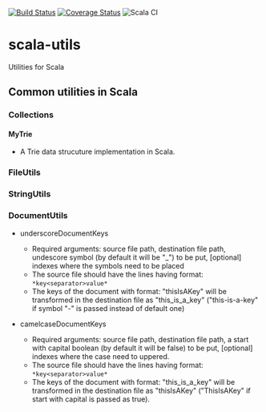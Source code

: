 [![Build Status](https://travis-ci.org/lprakashv/scala-utils.svg?branch=master&&style=flat-square)](https://travis-ci.org/lprakashv/scala-utils)
[![Coverage Status](https://coveralls.io/repos/github/lprakashv/scala-utils/badge.svg?branch=master)](https://coveralls.io/github/lprakashv/scala-utils?branch=master)
![Scala CI](https://github.com/lprakashv/scala-utils/workflows/Scala%20CI/badge.svg)

# scala-utils
Utilities for Scala

## Common utilities in Scala
### Collections
#### MyTrie 
* A Trie data strucuture implementation in Scala.

### FileUtils

### StringUtils

### DocumentUtils
* underscoreDocumentKeys
  - Required arguments: source file path, destination file path, undescore symbol (by default it will be "_") to be put, [optional] indexes where the symbols need to be placed
  - The source file should have the lines having format: `*key<separator>value*`
  - The keys of the document with format: "thisIsAKey" will be transformed in the destination file as "this_is_a_key" ("this-is-a-key" if symbol "-" is passed instead of default one)

* camelcaseDocumentKeys
  - Required arguments: source file path, destination file path, a start with capital boolean (by default it will be false) to be put, [optional] indexes where the case need to uppered.
  - The source file should have the lines having format: `*key<separator>value*`
  - The keys of the document with format: "this_is_a_key" will be transformed in the destination file as "thisIsAKey" ("ThisIsAKey" if start with capital is passed as true).
